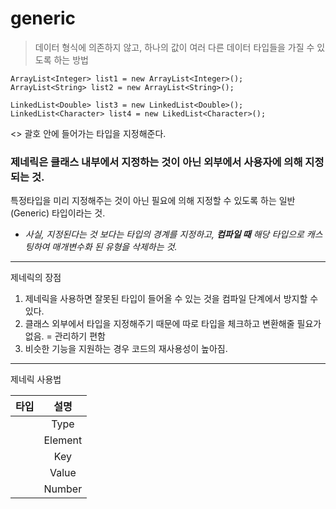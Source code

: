 # generic

>데이터 형식에 의존하지 않고, 하나의 값이 여러 다른 데이터 타입들을 가질 수 있도록 하는 방법

```
ArrayList<Integer> list1 = new ArrayList<Integer>();
ArrayList<String> list2 = new ArrayList<String>();

LinkedList<Double> list3 = new LinkedList<Double>();
LinkedList<Character> list4 = new LikedList<Character>();

```
<> 괄호 안에 들어가는 타입을 지정해준다.

### 제네릭은 **클래스 내부에서 지정하는 것이 아닌 외부에서 사용자에 의해 지정되는 것.**

특정타입을 미리 지정해주는 것이 아닌 필요에 의해 지정할 수 있도록 하는 일반(Generic) 타입이라는 것.

- _사실, 지정된다는 것 보다는 타입의 경계를 지정하고, **컴파일 때** 해당 타입으로 캐스팅하여 매개변수화 된 유형을 삭제하는 것._

---

제네릭의 장점

1. 제네릭을 사용하면 잘못된 타입이 들어올 수 있는 것을 컴파일 단계에서 방지할 수 있다.
2. 클래스 외부에서 타입을 지정해주기 때문에 따로 타입을 체크하고 변환해줄 필요가 없음. = 관리하기 편함
3. 비슷한 기능을 지원하는 경우 코드의 재사용성이 높아짐.

---

제네릭 사용법

|타입|설명|
|---|:------:|
|<T>|Type|
|<E>|Element|
|<K>|Key|
|<V>|Value|
|<N>|Number|